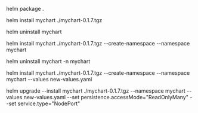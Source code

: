 helm package .

helm install mychart ./mychart-0.1.7.tgz

helm uninstall mychart

helm install mychart ./mychart-0.1.7.tgz --create-namespace --namespace mychart

helm uninstall mychart -n mychart

helm install mychart ./mychart-0.1.7.tgz --create-namespace --namespace mychart --values new-values.yaml

helm upgrade --install mychart ./mychart-0.1.7.tgz --namespace mychart --values new-values.yaml --set persistence.accessMode="ReadOnlyMany" --set service.type="NodePort"